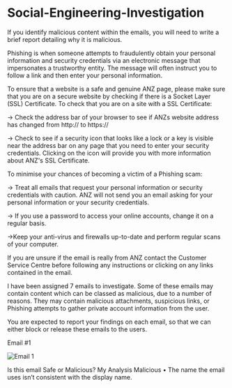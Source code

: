 # Social-Engineering-Investigation

If you identify malicious content within the emails, you will need to write a brief report detailing why it is malicious.

Phishing is when someone attempts to fraudulently obtain your personal information and security credentials via an electronic message that impersonates a trustworthy entity. The message will often instruct you to follow a link and then enter your personal information.

To ensure that a website is a safe and genuine ANZ page, please make sure that you are on a secure website by checking if there is a Socket Layer (SSL) Certificate. To check that you are on a site with a SSL Certificate:

→ Check the address bar of your browser to see if ANZs website address has changed from http:// to https://

→ Check to see if a security icon that looks like a lock or a key is visible near the address bar on any page that you need to enter your security credentials. Clicking on the icon will provide you with more information about ANZ's SSL Certificate.

To minimise your chances of becoming a victim of a Phishing scam:

→ Treat all emails that request your personal information or security credentials with caution. ANZ will not send you an email asking for your personal information or your security credentials.

→ If you use a password to access your online accounts, change it on a regular basis.

→Keep your anti-virus and firewalls up-to-date and perform regular scans of your computer.

If you are unsure if the email is really from ANZ contact the Customer Service Centre before following any instructions or clicking on any links contained in the email.

I have been assigned 7 emails to investigate. Some of these emails may contain content which can be classed as malicious, due to a number of reasons. They may contain malicious attachments, suspicious links, or Phishing attempts to gather private account information from the user.

You are expected to report your findings on each email, so that we can either block or release these emails to the users.

Email #1

![Email 1](https://github.com/Larry-Wilkes-CyberCloud/Social-Engineering-Investigation/assets/93053015/5d7208dd-521f-40a7-8ef9-c40bcbf442f5)

Is this email Safe or Malicious?	My Analysis
Malicious	                       •	The name the email uses isn’t consistent with the display name.
